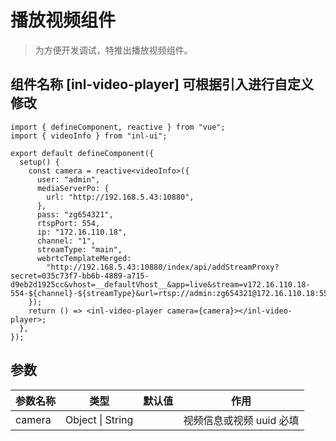 # 播放视频组件

> 为方便开发调试，特推出播放视频组件。

## 组件名称 [inl-video-player] 可根据引入进行自定义修改

```tsx
import { defineComponent, reactive } from "vue";
import { videoInfo } from "inl-ui";

export default defineComponent({
  setup() {
    const camera = reactive<videoInfo>({
      user: "admin",
      mediaServerPo: {
        url: "http://192.168.5.43:10880",
      },
      pass: "zg654321",
      rtspPort: 554,
      ip: "172.16.110.18",
      channel: "1",
      streamType: "main",
      webrtcTemplateMerged:
        "http://192.168.5.43:10880/index/api/addStreamProxy?secret=035c73f7-bb6b-4889-a715-d9eb2d1925cc&vhost=__defaultVhost__&app=live&stream=v172.16.110.18-554-${channel}-${streamType}&url=rtsp://admin:zg654321@172.16.110.18:554/H264/ch${channel}/${streamType}/av_stream",
    });
    return () => <inl-video-player camera={camera}></inl-video-player>;
  },
});
```

## 参数

| 参数名称 | 类型             | 默认值 | 作用                     |
| -------- | ---------------- | ------ | ------------------------ |
| camera   | Object \| String |        | 视频信息或视频 uuid 必填 |
